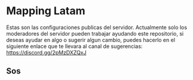 # Mapping Latam
Estas son las configuraciones publicas del servidor.
Actualmente solo los moderadores del servidor pueden trabajar ayudando este repositorio, si deseas ayudar en algo o sugerir algun cambio, puedes hacerlo en el siguiente enlace que te llevara al canal de sugerencias:
https://discord.gg/2pMzDXZQxJ

## Sos
